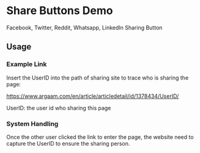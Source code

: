 # Share Buttons Demo
Facebook, Twitter, Reddit, Whatsapp, LinkedIn Sharing Button

## Usage
### Example Link
Insert the UserID into the path of sharing site to trace who is sharing the page:

https://www.argaam.com/en/article/articledetail/id/1378434/UserID/

UserID: the user id who sharing this page

### System Handling
Once the other user clicked the link to enter the page, the website need to capture the UserID to ensure the sharing person.
